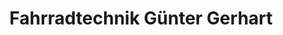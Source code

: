 ---
title: "Fahrradtechnik Günter Gerhart"
url: /stockerau/fahrradtechnik-guenter-gerhart/
shop: Fahrrad
---